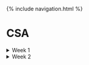 {% include navigation.html %}

# CSA

<Details>
<summary>Week 1</summary>

## Week 1 - [Ticket](https://github.com/Chris-Ru/Chris-Ru.github.io/issues/2)

### (TPT) Study Group Challenge 1

Challenges:
    0. Sub-menu separates assignments into weeks.
    1. Add and delete elements in a queue.
    2. Merge 2 queues into an ordered fashion.
    3. Reverse a queue using a stack.

### [Tri 3: Tech Talk 1: Linked Lists Part 2](https://github.com/nighthawkcoders/nighthawk_csa/wiki/Tri-3:-Tech-Talk-1:-Linked-Lists-Part-2)

Linked List - Connects Objects to each other

```Java
import java.util.LinkedList;

LinkedList<String> myLinkedList = new LinkedList<String>();
myLinkedList.add("Above");
myLinkedList.add("Blob");
System.out.println(myLinkedList);
```



Generic T - Putting a Class inside an Array? {}

Iterable Interface - For each loop through... a Linked List?

Queue - Built on top of a List (FIRST IN FIRST OUT)
* (processes this one ->) above -> blob -> cup -> drip -> john -> leek -> nay -> ro -> wee -> null (<- add stuff here)
* To add elements, add to head (queuing)
* To delete elements, remove from tail (dequeue)

Stack - Also built on top of a List (LAST IN FIRST OUT)
* above (<- processes this one, new elements are also added here, like a stack of plates)
* blob
* cup
* drip
* john
* leek
* nay
* ro
* wee

Challenge 2 Hint: dequeue and requeue

nil - null


implements vs. extends
* 'implements' has no definition? usually from interface
* extends

Generic T - You can put whatever data type you wish into the LinkedList. Once a data type is put in, the entire LinkedList becomes (uses) that data type.
```Java
public class Queue<T> implements Iterable<T> {
    LinkedList<T> head, tail;
    // Rest of implementation not shown...
}
```

Double sided Linked List
* Previous Node
* and Next Node
* null <- above <-> blob <-> cup -> null


</Details>









<Details>
<summary>Week 2</summary>

## Week 2 - [Ticket](https://github.com/Chris-Ru/Chris-Ru.github.io/issues/3)

### (TPT) Study Group Challenge 2

Assignment:
1. Build a calculator to process expressions and ultimately change RPN to a calculation.
   1. Build in Power of operator ^: 2 ^ 1 = 2, 2 ^ 2 = 4, 2 ^ 3 = 8
   2. Extra credit. Build variable assignment and evaluation into your expressions (a = 2; a + 1).
   3. Extra credit. Investigate Wikipedia article and pseudo code and try adding a SQRT(). Try building Pythagoras expression.

### [Tri 3: Tech Talk 2: Calculator](https://github.com/nighthawkcoders/nighthawk_csa/wiki/Tri-3:-Tech-Talk-2:-Calculator)

Math Symbols:
* PEMDAS, each operator has its own precedence (priority)
  * Add exponent ^ operator with priority 3
```Java
// Helper definition for supported operators
    private final Map<String, Integer> OPERATORS = new HashMap<>();
    {
        // Map<"token", precedence> 
        OPERATORS.put("*", 3);
        OPERATORS.put("/", 3);
        OPERATORS.put("%", 3);
        OPERATORS.put("+", 4);
        OPERATORS.put("-", 4);
    }
```

Math Original Expression (String):
```Java
2 + 2
4 * 6 + 3
5 + 1 * 8
(7 + 5) * 9
```

Tokenization (Array):
```Java
[2, +, 2]
[4, *, 6, +, 3]
[5, +, 1, *, 8]
[(, 7, +, 5, ), *, 9]
```

Reverse Polish Notation (Array, works well with Stack):
```Java
[2, 2, +]
[4, 6, *, 3, +]
[5, 1, 8, *, +]
[7, 5, +, 9, *]
```

[Youtube Video](https://www.youtube.com/watch?v=Wz85Hiwi5MY)
* Sorting the values within the Reverse Polish Notation arrayList
    * Is it an operator (+ - * / %)?
        * Is the existing operator of greater precedence?
            * Push to Stack
        * Else
            * Pop out operator underneath
            * Push to Stack
            * Push the popped operator back to Stack
    * Is it a seperator (" ")?
        * Skip it
    * Is it a number (1 2 3 4 5)?
        * Put it in a Queue

Result (Double):
```Java
4.0
27.0
13.0
108.0
```


### Challenge #1 + #2 + #4: RPN To Result, Power, Square Root
Calculator.java
```Java
public class Calculator {

    ...

    // Helper definition for supported operators
    private final Map<String, Integer> OPERATORS = new HashMap<>();
    {
        // Map<"token", precedence>
        OPERATORS.put("∜", 2);
        OPERATORS.put("∛", 2);
        OPERATORS.put("√", 2);
        OPERATORS.put("^", 2);
        OPERATORS.put("*", 3);
        OPERATORS.put("/", 3);
        OPERATORS.put("%", 3);
        OPERATORS.put("+", 4);
        OPERATORS.put("-", 4);
    }
    
    ...
    
    // Takes RPN and produces a final result
    private void rpnToResult()
    {
        // stack is used to hold calculation while using RPN rules for calculation
        Stack stack = new Stack();

        // reverse_polish is processed and ultimately used to produce final result
        for (String token : this.reverse_polish)
        {
            // If the token is a number push it onto the stack
            if (!isOperator(token))
            {
                stack.push(token);
            }
            else
            {
                // Pop the two top entries
                Double operand1 = Double.valueOf( (String)stack.pop() );
                Double operand0 = Double.valueOf( (String)stack.pop() );

                // Calculate intermediate results
                Double result;
                switch (token) {    // token is the operator
                    case "+":
                        result = operand0 + operand1;
                        break;
                    case "-":
                        result = operand0 - operand1;
                        break;
                    case "*":
                        result = operand0 * operand1;
                        break;
                    case "/":
                        result = operand0 / operand1;
                        break;
                    case "%":
                        result = operand0 % operand1;
                        break;
                    case "^":
                        result = Math.pow(operand0, operand1);
                        break;
                    
                    default:    //  replace this code with errors
                        result = 0.0;
                }

                // Push intermediate result back onto the stack
                stack.push( String.valueOf( result ));
            }
        }
        // Pop final result and set as final result for expression
        this.result = Double.valueOf((String)stack.pop());
    }
    
    ...
}
```

Called Variables initialized at beginning of file
```Java
    private static int a = 64;
    private static int b = 256;
    private static int c = 729;
    private static int d = 6561;
    private static int e = 8281;
    private static int p = 1;
    private static int q = 2;
    private static int r = 3;
    private static int s = 4;
    private static int t = 5;
    private static int u = 8;
    private static int v = 100;
    private static int w = 200;
    private static int x = 300;
    private static double y = 100.2;
    private static double z = 99.3;
```

CalculatorTester.java
```Java
        // GIVEN
        Calculator simpleMath = new Calculator(v + " + " + w + " * " + r);
        System.out.println("Simple Math\n" + simpleMath + "\n");

        Calculator parenthesisMath = new Calculator("(" + v + " + " + w + ")" + " * " + r);
        System.out.println("Parenthesis Math\n" + parenthesisMath + "\n");


        Calculator fractionMath = new Calculator(y + " - " +  z);
        System.out.println("Fraction Math\n" + fractionMath + "\n");


        Calculator moduloMath = new Calculator(x + " % " + w);
        System.out.println("Modulo Math\n" + moduloMath + "\n");


        Calculator divisionMath = new Calculator(x + " / " + w);
        System.out.println("Division Math\n" + divisionMath + "\n");


        Calculator multiplicationMath = new Calculator(x + " * " + w);
        System.out.println("Multiplication Math\n" + multiplicationMath + "\n");


        Calculator allMath = new Calculator(w + " % " + x + " + " + t + " + " + x + " / " + w + " + " + p + " * " + v);
        System.out.println("All Math\n" + allMath + "\n");

        
        Calculator allMath2 = new Calculator(w + " % " + "(" + x + " + " + t + " + " + x + ") " + "/ " + w + " + " + p + " * " + v);
        System.out.println("All Math2\n" + allMath2 + "\n");


        Calculator allMath3 = new Calculator(w + " % " + "(" + x + " + " + t + " + " + x + ")" + " / " + w + " + " + p + " * " + v);
        System.out.println("All Math3\n" + allMath3 + "\n" + "\n" + "\n");


        // EXPONENTIALS

        Calculator exp1Math = new Calculator(q + " ^ " +  p);
        System.out.println("Exponential Math\n" + exp1Math + "\n");
        

        Calculator exp2Math = new Calculator(q + " ^ " +  q);
        System.out.println("Exponential Math\n" + exp2Math + "\n");
        

        Calculator exp3Math = new Calculator(q + " ^ " +  r);
        System.out.println("Exponential Math\n" + exp3Math + "\n");
        

        Calculator exp4Math = new Calculator(u + " ^ " +  s);
        System.out.println("Exponential Math\n" + exp4Math + "\n" + "\n" + "\n");
```

</Details>